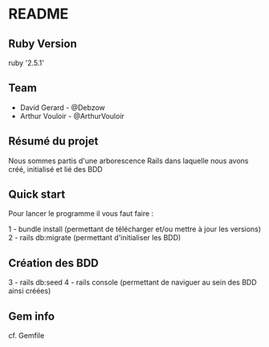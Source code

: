 # README

## Ruby Version

ruby '2.5.1'

## Team

* David Gerard - @Debzow
* Arthur Vouloir - @ArthurVouloir

## Résumé du projet

Nous sommes partis d'une arborescence Rails dans laquelle nous avons créé, initialisé et lié des BDD

## Quick start

Pour lancer le programme il vous faut faire :

1 - bundle install (permettant de télécharger et/ou mettre à jour les versions)
2 - rails db:migrate (permettant d'initialiser les BDD)

## Création des BDD

3 - rails db:seed
4 - rails console (permettant de naviguer au sein des BDD ainsi créées)

## Gem info

cf. Gemfile